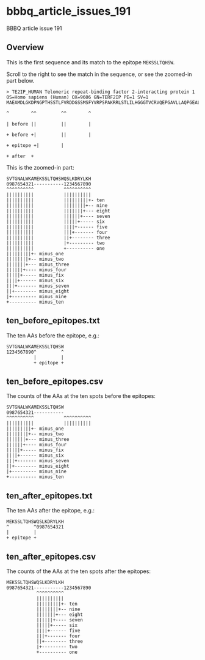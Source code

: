 # bbbq_article_issues_191

BBBQ article issue 191

## Overview

This is the first sequence and its match to the epitope `MEKSSLTQHSW`.

Scroll to the right to see the match in the sequence,
or see the zoomed-in part below.

```
> TE2IP_HUMAN Telomeric repeat-binding factor 2-interacting protein 1 OS=Homo sapiens (Human) OX=9606 GN=TERF2IP PE=1 SV=1
MAEAMDLGKDPNGPTHSSTLFVRDDGSSMSFYVRPSPAKRRLSTLILHGGGTVCRVQEPGAVLLAQPGEALAEASGDFISTQYILDCVERNERLELEAYRLGPASAADTGSEAKPGALAEGAAEPEPQRHAGRIAFTDADDVAILTYVKENARSPSSVTGNALWKAMEKSSLTQHSWQSLKDRYLKHLRGQEHKYLLGDAPVSPSSQKLKRKAEEDPEAADSGEPQNKRTPDLPEEEYVKEEIQENEEAVKKMLVEATREFEEVVVDESPPDFEIHITMCDDDPPTPEEDSETQPDEEEEEEEEKVSQPEVGAAIKIIRQLMEKFNLDLSTVTQAFLKNSGELEATSAFLASGQRADGYPIWSRQDDIDLQKDDEDTREALVKKFGAQNVARRIEFRKK
                                                                                                                                                            ^        ^^         ^^        ^
                                                                                                                                                            | before ||         ||        |
                                                                                                                                                            + before +|         ||        |
                                                                                                                                                                      + epitope +|        |
                                                                                                                                                                                 + after  +
```

This is the zoomed-in part:

```
SVTGNALWKAMEKSSLTQHSWQSLKDRYLKH
0987654321-----------1234567890
^^^^^^^^^^           ^^^^^^^^^^
||||||||||           ||||||||||
||||||||||           |||||||||+- ten
||||||||||           ||||||||+-- nine
||||||||||           |||||||+--- eight
||||||||||           ||||||+---- seven
||||||||||           |||||+----- six
||||||||||           ||||+------ five
||||||||||           |||+------- four
||||||||||           ||+-------- three
||||||||||           |+--------- two
||||||||||           +---------- one
|||||||||+- minus_one      
||||||||+-- minus_two     
|||||||+--- minus_three    
||||||+---- minus_four    
|||||+----- minus_fix      
||||+------ minus_six     
|||+------- minus_seven     
||+-------- minus_eight    
|+--------- minus_nine      
+---------- minus_ten      
```

## ten_before_epitopes.txt

The ten AAs before the epitope, e.g.:

```
SVTGNALWKAMEKSSLTQHSW
1234567890^         ^
          |         |
          + epitope +
```

## ten_before_epitopes.csv

The counts of the AAs at the ten spots before the epitopes:

```
SVTGNALWKAMEKSSLTQHSW
0987654321-----------
^^^^^^^^^^           ^^^^^^^^^^
||||||||||           ||||||||||
|||||||||+- minus_one      
||||||||+-- minus_two     
|||||||+--- minus_three    
||||||+---- minus_four    
|||||+----- minus_fix      
||||+------ minus_six     
|||+------- minus_seven     
||+-------- minus_eight    
|+--------- minus_nine      
+---------- minus_ten      
```

## ten_after_epitopes.txt

The ten AAs after the epitope, e.g.:

```
MEKSSLTQHSWQSLKDRYLKH
^         ^0987654321
|         |
+ epitope +
```

## ten_after_epitopes.csv

The counts of the AAs at the ten spots after the epitopes:

```
MEKSSLTQHSWQSLKDRYLKH
0987654321-----------1234567890
           ^^^^^^^^^^
           ||||||||||
           |||||||||+- ten
           ||||||||+-- nine
           |||||||+--- eight
           ||||||+---- seven
           |||||+----- six
           ||||+------ five
           |||+------- four
           ||+-------- three
           |+--------- two
           +---------- one
```

